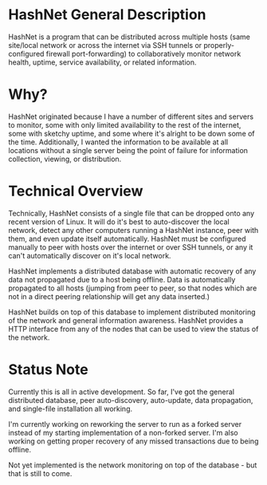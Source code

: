 # HashNet General Description #
HashNet is a program that can be distributed across multiple hosts (same site/local network or across the internet via SSH tunnels or properly-configured firewall port-forwarding) to collaboratively monitor network health, uptime, service availability, or related information.

# Why? #
HashNet originated because I have a number of different sites and servers to monitor, some with only limited availability to the rest of the internet, some with sketchy uptime, and some where it's alright to be down some of the time. Additionally, I wanted the information to be available at all locations without a single server being the point of failure for information collection, viewing, or distribution.

# Technical Overview #
Technically, HashNet consists of a single file that can be dropped onto any recent version of Linux. It  will do it's best to auto-discover the local network, detect any other computers running a HashNet instance, peer with them, and even update itself automatically. HashNet must be configured manually to peer with hosts over the internet or over SSH tunnels, or any it can't automatically discover on it's local network.

HashNet implements a distributed database with automatic recovery of any data not propagated due to a host being offline. Data is automatically propagated to all hosts (jumping from peer to peer, so that nodes which are not in a direct peering relationship will get any data inserted.)

HashNet builds on top of this database to implement distributed monitoring of the network and general information awareness. HashNet provides a HTTP interface from any of the nodes that can be used to view the status of the network.

# Status Note #
Currently this is all in active development. So far, I've got the general distributed database, peer auto-discovery, auto-update, data propagation, and single-file  installation all working.

I'm currently working on reworking the server to run as a forked server instead of my starting implementation of a non-forked server. I'm also working on getting proper recovery of any missed transactions due to being offline.

Not yet implemented is the network monitoring on top of the database - but that is still to come.
